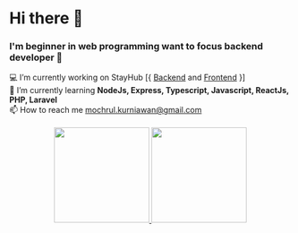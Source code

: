 <h1>Hi there 👋</h1>
<h3>I'm beginner in web programming want to focus backend developer 🤲</h3>
  💻 I’m currently working on StayHub [{ <a href="https://github.com/mochammadsk/stayhub-backend">Backend</a> and <a href="https://github.com/mochammadsk/stayhub-frontend">Frontend</a> }]<br/>
  🔎 I’m currently learning <strong>NodeJs, Express, Typescript, Javascript, ReactJs, PHP, Laravel</strong><br/>
  📫 How to reach me <a href="mailto:mochrul.kurniawan@gmail.com">mochrul.kurniawan@gmail.com</a><br/>
<br/>
<div align="center">
  <a href="https://github.com/mochammadsk/">
    <img height="170" src="https://github-readme-stats-eight-theta.vercel.app/api?username=mochammadsk&show_icons=true&theme=algolia&include_all_commits=true&count_private=true"/>
    <img height="170" src="https://github-readme-stats-eight-theta.vercel.app/api/top-langs/?username=mochammadsk&layout=compact&langs_count=8&theme=algolia"/>
  </a>
</div>

